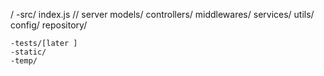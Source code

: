 

/
    -src/
         index.js // server
         models/
         controllers/
         middlewares/
         services/
         utils/
         config/
         repository/
         
    -tests/[later ]
    -static/
    -temp/

        